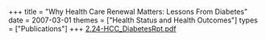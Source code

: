 +++
title = "Why Health Care Renewal Matters: Lessons From Diabetes"
date = 2007-03-01
themes = ["Health Status and Health Outcomes"]
types = ["Publications"]
+++
[2.24-HCC\_DiabetesRpt.pdf](/files/2.24-HCC_DiabetesRpt.pdf)
